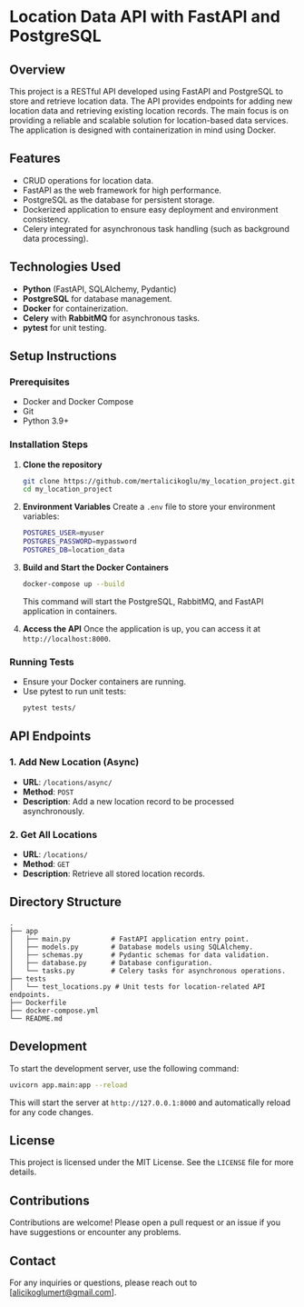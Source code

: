 # Location Data API with FastAPI and PostgreSQL

## Overview
This project is a RESTful API developed using FastAPI and PostgreSQL to store and retrieve location data. The API provides endpoints for adding new location data and retrieving existing location records. The main focus is on providing a reliable and scalable solution for location-based data services. The application is designed with containerization in mind using Docker.

## Features
- CRUD operations for location data.
- FastAPI as the web framework for high performance.
- PostgreSQL as the database for persistent storage.
- Dockerized application to ensure easy deployment and environment consistency.
- Celery integrated for asynchronous task handling (such as background data processing).

## Technologies Used
- **Python** (FastAPI, SQLAlchemy, Pydantic)
- **PostgreSQL** for database management.
- **Docker** for containerization.
- **Celery** with **RabbitMQ** for asynchronous tasks.
- **pytest** for unit testing.

## Setup Instructions
### Prerequisites
- Docker and Docker Compose
- Git
- Python 3.9+

### Installation Steps
1. **Clone the repository**
   ```sh
   git clone https://github.com/mertalicikoglu/my_location_project.git
   cd my_location_project
   ```

2. **Environment Variables**
   Create a `.env` file to store your environment variables:
   ```sh
   POSTGRES_USER=myuser
   POSTGRES_PASSWORD=mypassword
   POSTGRES_DB=location_data
   ```

3. **Build and Start the Docker Containers**
   ```sh
   docker-compose up --build
   ```
   This command will start the PostgreSQL, RabbitMQ, and FastAPI application in containers.

4. **Access the API**
   Once the application is up, you can access it at `http://localhost:8000`.

### Running Tests
- Ensure your Docker containers are running.
- Use pytest to run unit tests:
  ```sh
  pytest tests/
  ```

## API Endpoints
### 1. Add New Location (Async)
- **URL**: `/locations/async/`
- **Method**: `POST`
- **Description**: Add a new location record to be processed asynchronously.

### 2. Get All Locations
- **URL**: `/locations/`
- **Method**: `GET`
- **Description**: Retrieve all stored location records.

## Directory Structure
```
.
├── app
│   ├── main.py          # FastAPI application entry point.
│   ├── models.py        # Database models using SQLAlchemy.
│   ├── schemas.py       # Pydantic schemas for data validation.
│   ├── database.py      # Database configuration.
│   └── tasks.py         # Celery tasks for asynchronous operations.
├── tests
│   └── test_locations.py # Unit tests for location-related API endpoints.
├── Dockerfile
├── docker-compose.yml
└── README.md
```

## Development
To start the development server, use the following command:
```sh
uvicorn app.main:app --reload
```
This will start the server at `http://127.0.0.1:8000` and automatically reload for any code changes.

## License
This project is licensed under the MIT License. See the `LICENSE` file for more details.

## Contributions
Contributions are welcome! Please open a pull request or an issue if you have suggestions or encounter any problems.

## Contact
For any inquiries or questions, please reach out to [alicikoglumert@gmail.com].

